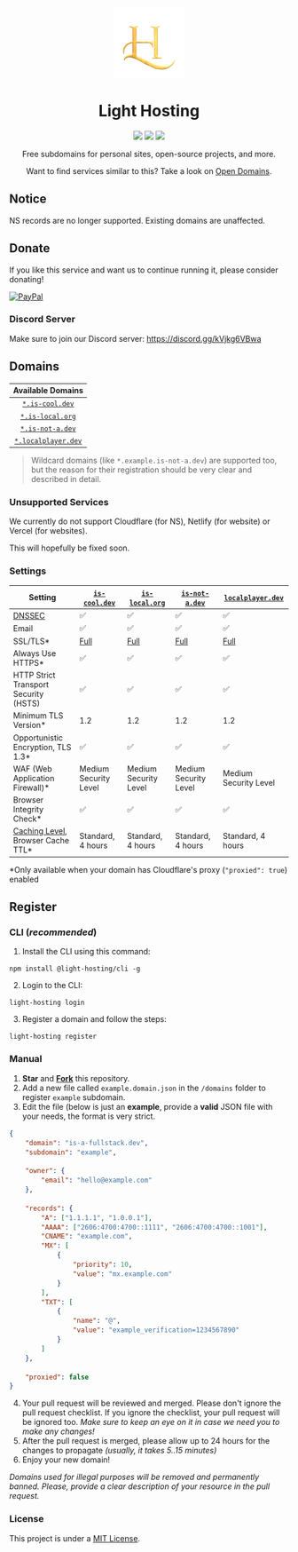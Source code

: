 <p align="center"><img src="https://raw.githubusercontent.com/LightHostingFree/free-domain/main/media/icon.png" height="128"></p>
<h1 align="center">Light Hosting</h1>

<p align="center">
  <a href="https://github.com/LightHostingFree/free-domain/tree/main/domains"><img src="https://img.shields.io/github/directory-file-count/LightHostingFree/free-domain/domains?label=domains&style=for-the-badge&type=file"></a>
  <a href="https://github.com/LightHostingFree/free-domain/issues"><img src="https://img.shields.io/github/issues-raw/LightHostingFree/free-domain?label=issues&style=for-the-badge"></a>
  <a href="https://github.com/LightHostingFree/free-domain/pulls"><img src="https://img.shields.io/github/issues-pr-raw/LightHostingFree/free-domain?label=pull%20requests&style=for-the-badge"></a>
</p>

<p align="center">Free subdomains for personal sites, open-source projects, and more.</p>
<p align="center">Want to find services similar to this? Take a look on <a href="https://github.com/open-domains/register">Open Domains</a>.</p>

## Notice
NS records are no longer supported. Existing domains are unaffected.

## Donate
If you like this service and want us to continue running it, please consider donating!

[![PayPal](https://www.paypalobjects.com/en_US/i/btn/btn_donateCC_LG.gif)](https://paypal.me/andrewstechyoutube)

### Discord Server
Make sure to join our Discord server:
https://discord.gg/kVjkg6VBwa

## Domains

| Available Domains |
|:-:|
| [`*.is-cool.dev`](https://is-cool.dev) |
| [`*.is-local.org`](https://is-local.org) |
| [`*.is-not-a.dev`](https://is-not-a.dev) |
| [`*.localplayer.dev`](https://localplayer.dev) |

> Wildcard domains (like `*.example.is-not-a.dev`) are supported too, but the reason for their registration should be very clear and described in detail.

[badge-cf]:https://shields.io/badge/%20-cloudflare-blue?logo=cloudflare&style=plastic?cacheSeconds=3600
[badge-dnssec]:https://shields.io/badge/%20-DNSSEC-blue?logo=moleculer&logoColor=white&style=plastic?cacheSeconds=3600
[badge-ssl]:https://shields.io/badge/SSL-Required-blue?style=plastic?cacheSeconds=3600

### Unsupported Services
We currently do not support Cloudflare (for NS), Netlify (for website) or Vercel (for websites).

This will hopefully be fixed soon.

### Settings

| Setting | [`is-cool.dev`](https://is-cool.dev) | [`is-local.org`](https://is-local.org) | [`is-not-a.dev`](https://is-not-a.dev) | [`localplayer.dev`](https://localplayer.dev) |
|-|-|-|-|-|
| [DNSSEC][dnssec] | ✅ | ✅ | ✅ | ✅ |
| Email | ✅ | ✅ | ✅ | ✅ |
| SSL/TLS* | [Full][ssl-full] | [Full][ssl-full] | [Full][ssl-full] | [Full][ssl-full] |
| Always Use HTTPS* | ✅ | ✅ | ✅ | ✅ |
| HTTP Strict Transport Security (HSTS) | ✅ | ✅ | ✅ | ✅ |
| Minimum TLS Version* | 1.2 | 1.2 | 1.2 | 1.2 |
| Opportunistic Encryption, TLS 1.3* | ✅ | ✅ | ✅ | ✅ |
| WAF (Web Application Firewall)* | Medium Security Level | Medium Security Level | Medium Security Level | Medium Security Level |
| Browser Integrity Check* | ✅ | ✅ | ✅ | ✅ |
| [Caching Level][caching-levels], Browser Cache TTL* | Standard, 4 hours | Standard, 4 hours | Standard, 4 hours | Standard, 4 hours |

\*Only available when your domain has Cloudflare's proxy (`"proxied": true`) enabled

[dnssec]:https://developers.cloudflare.com/dns/additional-options/dnssec
[ssl-full]:https://developers.cloudflare.com/ssl/origin-configuration/ssl-modes/full
[caching-levels]:https://developers.cloudflare.com/cache/how-to/set-caching-levels

## Register

### CLI (*recommended*)
1. Install the CLI using this command:

```
npm install @light-hosting/cli -g
```

2. Login to the CLI:

```
light-hosting login
```

3. Register a domain and follow the steps:

```
light-hosting register
```

### Manual
1. **Star** and **[Fork](https://github.com/LightHostingFree/free-domain/fork)** this repository.
2. Add a new file called `example.domain.json` in the `/domains` folder to register `example` subdomain.
3. Edit the file (below is just an **example**, provide a **valid** JSON file with your needs, the format is very strict.

```json
{
    "domain": "is-a-fullstack.dev",
    "subdomain": "example",

    "owner": {
        "email": "hello@example.com"
    },

    "records": {
        "A": ["1.1.1.1", "1.0.0.1"],
        "AAAA": ["2606:4700:4700::1111", "2606:4700:4700::1001"],
        "CNAME": "example.com",
        "MX": [
            {
                "priority": 10,
                "value": "mx.example.com"
            }
        ],
        "TXT": [
            {
                "name": "@",
                "value": "example_verification=1234567890"
            }
        ]
    },

    "proxied": false
}
```

4. Your pull request will be reviewed and merged. Please don't ignore the pull request checklist. If you ignore the checklist, your pull request will be ignored too. _Make sure to keep an eye on it in case we need you to make any changes!_
5. After the pull request is merged, please allow up to 24 hours for the changes to propagate _(usually, it takes 5..15 minutes)_
6. Enjoy your new domain!

*Domains used for illegal purposes will be removed and permanently banned. Please, provide a clear description of your resource in the pull request.*

### License
This project is under a [MIT License](https://github.com/LightHostingFree/free-domain/blob/main/LICENSE).
